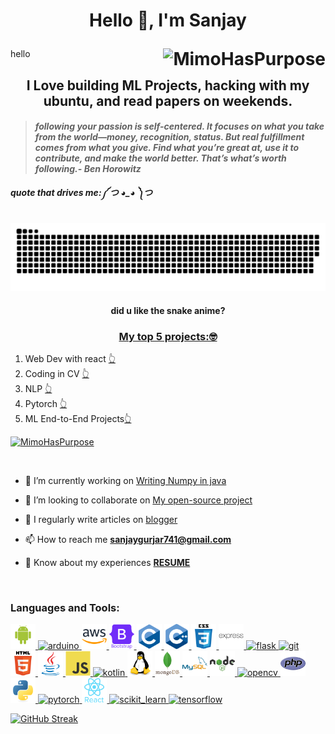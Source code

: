 <h1 align="center">Hello 👋, I'm Sanjay <p align="left"> <img src="https://komarev.com/ghpvc/?username=MimoHasPurpose&label=Profile%20views&color=0e75b6&style=flat" alt="MimoHasPurpose" align="right" /> </p></h1>



<p style="font-family: "Sofia", sans-serif">hello</p>


<h2 align="center"> I Love building ML Projects, hacking with my ubuntu, and read papers on weekends.</h2>

<h5>
<blockquote><italic>following your passion is self-centered. It focuses on what you take from the world—money, recognition, status. But real fulfillment comes from what you give. Find what you’re great at, use it to contribute, and make the world better. That’s what’s worth following.- <bold>Ben Horowitz</italic></bold>
</blockquote>
<italic><underline>quote that drives me:༼ つ ◕_◕ ༽つ</underline></italic>

</h5>

<picture>
  <source media="(prefers-color-scheme: dark)" srcset="https://raw.githubusercontent.com/MimoHasPurpose/MimoHasPurpose/output/github-snake-dark.svg" />
  <source media="(prefers-color-scheme: light)" srcset="https://raw.githubusercontent.com/MimoHasPurpose/MimoHasPurpose/output/github-snake.svg" />
  <img alt="github-snake" src="https://raw.githubusercontent.com/MimoHasPurpose/MimoHasPurpose/output/github-snake.svg" />
</picture>
<h4 align="center"> did u like the snake anime?</h4>



<h3 align="center"><ins>My top 5 projects:🤓</ins></h3>

1. Web Dev with react [👆](https://github.com/MimoHasPurpose/Web-Dev-React-Continued)<br>
2. Coding in CV [👆](https://github.com/MimoHasPurpose/codingINCV)<br>
3. NLP [👆](https://github.com/MimoHasPurpose/NaturalLangaugeProcessing-Internshala)<br>
4. Pytorch [👆](https://github.com/MimoHasPurpose/pytorch)
5. ML End-to-End Projects[👆](https://github.com/aiAtYourService/MLProjects)






<p align="left"> <a href="https://github.com/ryo-ma/github-profile-trophy"><img src="https://github-profile-trophy.vercel.app/?username=MimoHasPurpose" alt="MimoHasPurpose" /></a> </p>

<p align="left"> <a href="https://twitter.com/" target="blank"><img src="https://img.shields.io/twitter/follow/?logo=twitter&style=for-the-badge" alt="" /></a> </p>






- 🔭 I’m currently working on [Writing Numpy in java](https://github.com/MimoHasPurpose/JavaProjects)

- 👯 I’m looking to collaborate on [My open-source project](https://github.com/MimoHasPurpose/JavaProjects)

- 📝 I regularly write articles on [blogger](https://lryicsoflife.blogspot.com/)


- 📫 How to reach me **sanjaygurjar741@gmail.com**

- 📄 Know about my experiences [**RESUME**](https://docs.google.com/document/d/1cQE5IAtot-5I48RaXzjkgQCx6We3E3JF_KXvgBWjdFY/edit?tab=t.0)

<br>


<h3 align="left">Languages and Tools:</h3>
<p align="left"> <a href="https://developer.android.com" target="_blank" rel="noreferrer"> <img src="https://raw.githubusercontent.com/devicons/devicon/master/icons/android/android-original-wordmark.svg" alt="android" width="40" height="40"/> </a> <a href="https://www.arduino.cc/" target="_blank" rel="noreferrer"> <img src="https://cdn.worldvectorlogo.com/logos/arduino-1.svg" alt="arduino" width="40" height="40"/> </a> <a href="https://aws.amazon.com" target="_blank" rel="noreferrer"> <img src="https://raw.githubusercontent.com/devicons/devicon/master/icons/amazonwebservices/amazonwebservices-original-wordmark.svg" alt="aws" width="40" height="40"/> </a> <a href="https://getbootstrap.com" target="_blank" rel="noreferrer"> <img src="https://raw.githubusercontent.com/devicons/devicon/master/icons/bootstrap/bootstrap-plain-wordmark.svg" alt="bootstrap" width="40" height="40"/> </a> <a href="https://www.cprogramming.com/" target="_blank" rel="noreferrer"> <img src="https://raw.githubusercontent.com/devicons/devicon/master/icons/c/c-original.svg" alt="c" width="40" height="40"/> </a> <a href="https://www.w3schools.com/cpp/" target="_blank" rel="noreferrer"> <img src="https://raw.githubusercontent.com/devicons/devicon/master/icons/cplusplus/cplusplus-original.svg" alt="cplusplus" width="40" height="40"/> </a> <a href="https://www.w3schools.com/css/" target="_blank" rel="noreferrer"> <img src="https://raw.githubusercontent.com/devicons/devicon/master/icons/css3/css3-original-wordmark.svg" alt="css3" width="40" height="40"/> </a> <a href="https://expressjs.com" target="_blank" rel="noreferrer"> <img src="https://raw.githubusercontent.com/devicons/devicon/master/icons/express/express-original-wordmark.svg" alt="express" width="40" height="40"/> </a> <a href="https://flask.palletsprojects.com/" target="_blank" rel="noreferrer"> <img src="https://www.vectorlogo.zone/logos/pocoo_flask/pocoo_flask-icon.svg" alt="flask" width="40" height="40"/> </a> <a href="https://git-scm.com/" target="_blank" rel="noreferrer"> <img src="https://www.vectorlogo.zone/logos/git-scm/git-scm-icon.svg" alt="git" width="40" height="40"/> </a> <a href="https://www.w3.org/html/" target="_blank" rel="noreferrer"> <img src="https://raw.githubusercontent.com/devicons/devicon/master/icons/html5/html5-original-wordmark.svg" alt="html5" width="40" height="40"/> </a> <a href="https://www.java.com" target="_blank" rel="noreferrer"> <img src="https://raw.githubusercontent.com/devicons/devicon/master/icons/java/java-original.svg" alt="java" width="40" height="40"/> </a> <a href="https://developer.mozilla.org/en-US/docs/Web/JavaScript" target="_blank" rel="noreferrer"> <img src="https://raw.githubusercontent.com/devicons/devicon/master/icons/javascript/javascript-original.svg" alt="javascript" width="40" height="40"/> </a> <a href="https://kotlinlang.org" target="_blank" rel="noreferrer"> <img src="https://www.vectorlogo.zone/logos/kotlinlang/kotlinlang-icon.svg" alt="kotlin" width="40" height="40"/> </a> <a href="https://www.linux.org/" target="_blank" rel="noreferrer"> <img src="https://raw.githubusercontent.com/devicons/devicon/master/icons/linux/linux-original.svg" alt="linux" width="40" height="40"/> </a> <a href="https://www.mongodb.com/" target="_blank" rel="noreferrer"> <img src="https://raw.githubusercontent.com/devicons/devicon/master/icons/mongodb/mongodb-original-wordmark.svg" alt="mongodb" width="40" height="40"/> </a> <a href="https://www.mysql.com/" target="_blank" rel="noreferrer"> <img src="https://raw.githubusercontent.com/devicons/devicon/master/icons/mysql/mysql-original-wordmark.svg" alt="mysql" width="40" height="40"/> </a> <a href="https://nodejs.org" target="_blank" rel="noreferrer"> <img src="https://raw.githubusercontent.com/devicons/devicon/master/icons/nodejs/nodejs-original-wordmark.svg" alt="nodejs" width="40" height="40"/> </a> <a href="https://opencv.org/" target="_blank" rel="noreferrer"> <img src="https://www.vectorlogo.zone/logos/opencv/opencv-icon.svg" alt="opencv" width="40" height="40"/> </a> <a href="https://www.php.net" target="_blank" rel="noreferrer"> <img src="https://raw.githubusercontent.com/devicons/devicon/master/icons/php/php-original.svg" alt="php" width="40" height="40"/> </a> <a href="https://www.python.org" target="_blank" rel="noreferrer"> <img src="https://raw.githubusercontent.com/devicons/devicon/master/icons/python/python-original.svg" alt="python" width="40" height="40"/> </a> <a href="https://pytorch.org/" target="_blank" rel="noreferrer"> <img src="https://www.vectorlogo.zone/logos/pytorch/pytorch-icon.svg" alt="pytorch" width="40" height="40"/> </a> <a href="https://reactjs.org/" target="_blank" rel="noreferrer"> <img src="https://raw.githubusercontent.com/devicons/devicon/master/icons/react/react-original-wordmark.svg" alt="react" width="40" height="40"/> </a> <a href="https://scikit-learn.org/" target="_blank" rel="noreferrer"> <img src="https://upload.wikimedia.org/wikipedia/commons/0/05/Scikit_learn_logo_small.svg" alt="scikit_learn" width="40" height="40"/> </a> <a href="https://www.tensorflow.org" target="_blank" rel="noreferrer"> <img src="https://www.vectorlogo.zone/logos/tensorflow/tensorflow-icon.svg" alt="tensorflow" width="40" height="40"/> </a> </p>


[![GitHub Streak](https://github-readme-streak-stats.herokuapp.com?user=MimoWithHope&theme=vue-dark&border_radius=6.1)](https://git.io/streak-stats)


